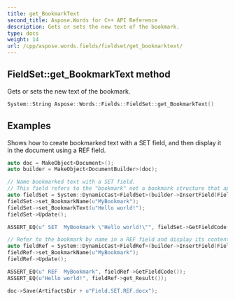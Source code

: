 ```yaml
---
title: get_BookmarkText
second_title: Aspose.Words for C++ API Reference
description: Gets or sets the new text of the bookmark.
type: docs
weight: 14
url: /cpp/aspose.words.fields/fieldset/get_bookmarktext/
---
```

## FieldSet::get_BookmarkText method


Gets or sets the new text of the bookmark.

```cpp
System::String Aspose::Words::Fields::FieldSet::get_BookmarkText()
```


## Examples



Shows how to create bookmarked text with a SET field, and then display it in the document using a REF field. 
```cpp
auto doc = MakeObject<Document>();
auto builder = MakeObject<DocumentBuilder>(doc);

// Name bookmarked text with a SET field.
// This field refers to the "bookmark" not a bookmark structure that appears within the text, but a named variable.
auto fieldSet = System::DynamicCast<FieldSet>(builder->InsertField(FieldType::FieldSet, false));
fieldSet->set_BookmarkName(u"MyBookmark");
fieldSet->set_BookmarkText(u"Hello world!");
fieldSet->Update();

ASSERT_EQ(u" SET  MyBookmark \"Hello world!\"", fieldSet->GetFieldCode());

// Refer to the bookmark by name in a REF field and display its contents.
auto fieldRef = System::DynamicCast<FieldRef>(builder->InsertField(FieldType::FieldRef, true));
fieldRef->set_BookmarkName(u"MyBookmark");
fieldRef->Update();

ASSERT_EQ(u" REF  MyBookmark", fieldRef->GetFieldCode());
ASSERT_EQ(u"Hello world!", fieldRef->get_Result());

doc->Save(ArtifactsDir + u"Field.SET.REF.docx");
```

